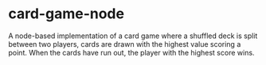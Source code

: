 # card-game-node
A node-based implementation of a card game where a shuffled deck is split between two players, cards are drawn with the highest value scoring a point. When the cards have run out, the player with the highest score wins.
